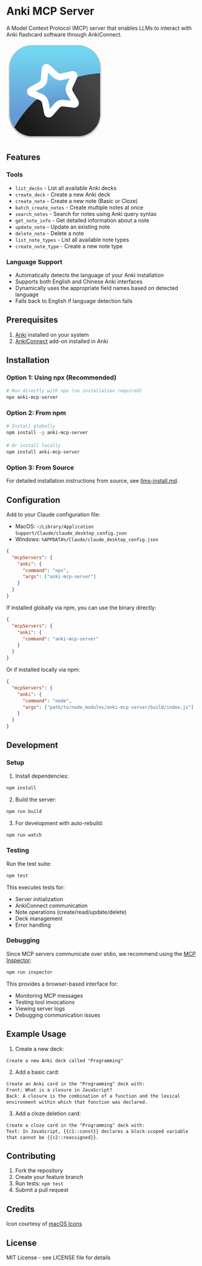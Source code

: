 # Anki MCP Server

A Model Context Protocol (MCP) server that enables LLMs to interact with Anki flashcard software through AnkiConnect.


![Anki Icon](./assets/icon.png)

## Features

### Tools
- `list_decks` - List all available Anki decks
- `create_deck` - Create a new Anki deck
- `create_note` - Create a new note (Basic or Cloze)
- `batch_create_notes` - Create multiple notes at once
- `search_notes` - Search for notes using Anki query syntax
- `get_note_info` - Get detailed information about a note
- `update_note` - Update an existing note
- `delete_note` - Delete a note
- `list_note_types` - List all available note types
- `create_note_type` - Create a new note type

### Language Support
- Automatically detects the language of your Anki installation
- Supports both English and Chinese Anki interfaces
- Dynamically uses the appropriate field names based on detected language
- Falls back to English if language detection fails

## Prerequisites

1. [Anki](https://apps.ankiweb.net/) installed on your system
2. [AnkiConnect](https://ankiweb.net/shared/info/2055492159) add-on installed in Anki

## Installation

### Option 1: Using npx (Recommended)

```bash
# Run directly with npx (no installation required)
npx anki-mcp-server
```

### Option 2: From npm

```bash
# Install globally
npm install -g anki-mcp-server

# Or install locally
npm install anki-mcp-server
```

### Option 3: From Source

For detailed installation instructions from source, see [llms-install.md](llms-install.md).

## Configuration

Add to your Claude configuration file:
- MacOS: `~/Library/Application Support/Claude/claude_desktop_config.json`
- Windows: `%APPDATA%/Claude/claude_desktop_config.json`

```json
{
  "mcpServers": {
    "anki": {
      "command": "npx",
      "args": ["anki-mcp-server"]
    }
  }
}
```

If installed globally via npm, you can use the binary directly:

```json
{
  "mcpServers": {
    "anki": {
      "command": "anki-mcp-server"
    }
  }
}
```

Or if installed locally via npm:

```json
{
  "mcpServers": {
    "anki": {
      "command": "node",
      "args": ["path/to/node_modules/anki-mcp-server/build/index.js"]
    }
  }
}
```

## Development

### Setup

1. Install dependencies:
```bash
npm install
```

2. Build the server:
```bash
npm run build
```

3. For development with auto-rebuild:
```bash
npm run watch
```

### Testing

Run the test suite:
```bash
npm test
```

This executes tests for:
- Server initialization
- AnkiConnect communication
- Note operations (create/read/update/delete)
- Deck management
- Error handling

### Debugging

Since MCP servers communicate over stdio, we recommend using the [MCP Inspector](https://github.com/modelcontextprotocol/inspector):

```bash
npm run inspector
```

This provides a browser-based interface for:
- Monitoring MCP messages
- Testing tool invocations
- Viewing server logs
- Debugging communication issues

## Example Usage

1. Create a new deck:
```
Create a new Anki deck called "Programming"
```

2. Add a basic card:
```
Create an Anki card in the "Programming" deck with:
Front: What is a closure in JavaScript?
Back: A closure is the combination of a function and the lexical environment within which that function was declared.
```

3. Add a cloze deletion card:
```
Create a cloze card in the "Programming" deck with:
Text: In JavaScript, {{c1::const}} declares a block-scoped variable that cannot be {{c2::reassigned}}.
```

## Contributing

1. Fork the repository
2. Create your feature branch
3. Run tests: `npm test`
4. Submit a pull request

## Credits

Icon courtesy of [macOS Icons](https://macosicons.com/#/?icon=mWDBpVXqbc)

## License

MIT License - see LICENSE file for details
